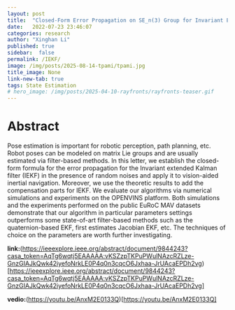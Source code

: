 ```yaml
---
layout: post
title:  "Closed-Form Error Propagation on SE_n(3) Group for Invariant EKF With Applications to VINS"
date:   2022-07-23 23:46:07
categories: research
author: "Xinghan Li"
published: true
sidebar:  false
permalink: /IEKF/
image: /img/posts/2025-08-14-tpami/tpami.jpg
title_image: None
link-new-tab: true
tags: State Estimation
# hero_image: /img/posts/2025-04-10-rayfronts/rayfronts-teaser.gif
---
```


# Abstract

Pose estimation is important for robotic perception, path planning, etc. Robot poses can be modeled on matrix Lie groups and are usually estimated via filter-based methods. In this letter, we establish the closed-form formula for the error propagation for the Invariant extended Kalman filter (IEKF) in the presence of random noises and apply it to vision-aided inertial navigation. Moreover, we use the theoretic results to add the compensation parts for IEKF. We evaluate our algorithms via numerical simulations and experiments on the OPENVINS platform. Both simulations and the experiments performed on the public EuRoC MAV datasets demonstrate that our algorithm in particular parameters settings outperforms some state-of-art filter-based methods such as the quaternion-based EKF, first estimates Jacobian EKF, etc. The techniques of choice on the parameters are worth further investigating.

**link:**(https://ieeexplore.ieee.org/abstract/document/9844243?casa_token=AqTg6wqtj5EAAAAA:vKSZzpTKPuPWulNAzcRZLze-GnzGIAJkQwk42iyefoNrkLE0P4q0n3cqcO6Jxhaa-JrUAcaEPDh2vg)[https://ieeexplore.ieee.org/abstract/document/9844243?casa_token=AqTg6wqtj5EAAAAA:vKSZzpTKPuPWulNAzcRZLze-GnzGIAJkQwk42iyefoNrkLE0P4q0n3cqcO6Jxhaa-JrUAcaEPDh2vg]

**vedio:**(https://youtu.be/AnxM2E0133Q)[https://youtu.be/AnxM2E0133Q]